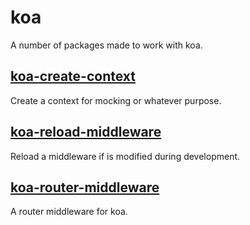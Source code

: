 # koa

A number of packages made to work with koa.

## [koa-create-context](./koa-create-context)

Create a context for mocking or whatever purpose.

## [koa-reload-middleware](./koa-reload-middleware)

Reload a middleware if is modified during development.

## [koa-router-middleware](./koa-router-middleware)

A router middleware for koa.
